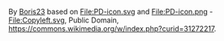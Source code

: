 By [Boris23](//commons.wikimedia.org/wiki/User:Boris23) based on [File:PD-icon.svg](//commons.wikimedia.org/wiki/File:PD-icon.svg) and [File:PD-icon.png](//commons.wikimedia.org/wiki/File:PD-icon.png) - [File:Copyleft.svg](http://www.wikia.com/wiki/c:community:File:Copyleft.svg), Public Domain, https://commons.wikimedia.org/w/index.php?curid=31272217.
